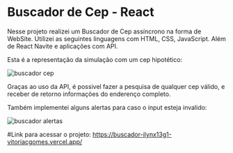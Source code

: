 # Buscador de Cep - React

Nesse projeto realizei um Buscador de Cep assíncrono na forma de WebSite. Utilizei as seguintes linguagens com HTML, CSS, JavaScript. Além de React Navite e aplicações com API.

Esta é a representação da simulação com um cep hipotético:

![buscador cep](https://user-images.githubusercontent.com/81329027/228104277-b19cc530-08bb-4353-beb8-5e75fb1ad010.gif)

Graças ao uso da API, é possivel fazer a pesquisa de qualquer cep válido, e receber de retorno informações do enderenço completo.

Também implementei alguns alertas para caso o input esteja invalido:

![buscador alertas](https://user-images.githubusercontent.com/81329027/228105482-eb5fd0e0-e2ff-49d5-91bb-3977dac06888.gif)

#Link para acessar o projeto: 
https://buscador-ilynx13g1-vitoriacgomes.vercel.app/
